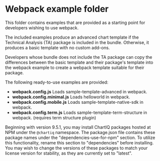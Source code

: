 # Webpack example folder

This folder contains examples that are provided as a starting point for developers wishing to use webpack.

The included examples produce an advanced chart template if the Technical Analysis (TA) package is included in the bundle. Otherwise, it produces a basic template with no custom add-ons.

Developers whose bundle does not include the TA package can copy the differences between the basic template and their package's template into the webpack example to create a webpack template suitable for their package.

The following ready-to-use examples are provided:

- **webpack.config.js**
  Loads sample-template-advanced in webpack.
- **webpack.config.minimal.js**
  Loads helloworld in webpack.
- **webpack.config.mobile.js**
  Loads sample-template-native-sdk in webpack.
- **webpack.config.term.js**
  Loads sample-template-term-structure in webpack. (requires term structure plugin)

Beginning with version 9.5.1, you may install ChartIQ packages hosted at NPM under the `@chartiq` namespace.  The package.json file contains these package names under the "dependencies-use-for-npm" section.  To utilize this functionality, rename this section to "dependencies" before installing.  You may wish to change the versions of these packages to match your license version for stability, as they are currently set to "latest".

